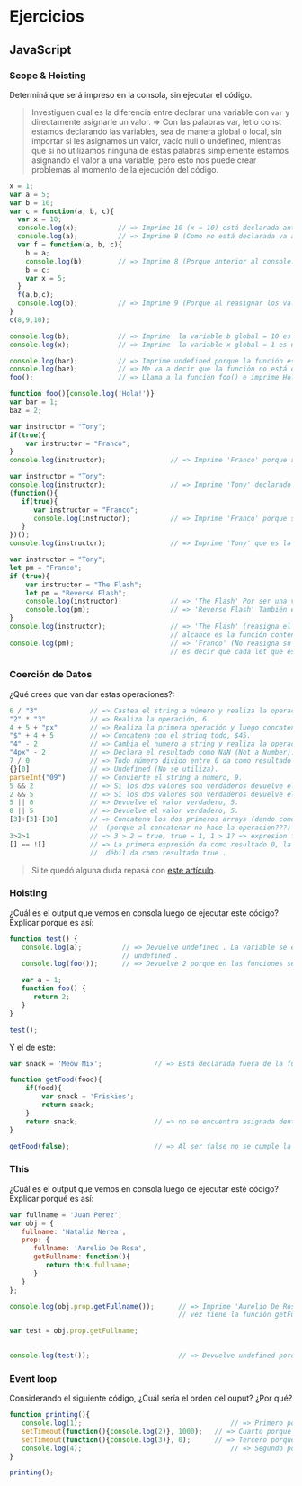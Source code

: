 
# Ejercicios

## JavaScript

### Scope & Hoisting

Determiná que será impreso en la consola, sin ejecutar el código.

> Investiguen cual es la diferencia entre declarar una variable con `var` y directamente asignarle un valor. => Con las palabras var, let o const estamos declarando las variables, sea de manera global o local, sin importar si les asignamos un valor, vacío null o undefined, mientras que si no utilizamos ninguna de estas palabras simplemente estamos asignando el valor a una variable, pero esto nos puede crear problemas al momento de la ejecución del código.

```javascript
x = 1;             
var a = 5;           
var b = 10;          
var c = function(a, b, c){
  var x = 10;
  console.log(x);          // => Imprime 10 (x = 10) está declarada antes del console.log().
  console.log(a);          // => Imprime 8 (Como no está declarada va a buscar afuera donde se reasigno el valor de c c(8.9.10)).
  var f = function(a, b, c){
    b = a;
    console.log(b);        // => Imprime 8 (Porque anterior al console.log se esta asignando su valor igual al de a (b = a)).
    b = c;
    var x = 5;
  }
  f(a,b,c);
  console.log(b);          // => Imprime 9 (Porque al reasignar los valores de f encuentra por referencia c(8,9,10), siendo b = 9.
}
c(8,9,10);

console.log(b);            // => Imprime  la variable b global = 10 es un parametro que recibe la función (es variable local).
console.log(x);            // => Imprime  la variable x global = 1 es una variable local de la función que contiene la variable c.
```

```javascript
console.log(bar);          // => Imprime undefined porque la función está declarada despues.
console.log(baz);          // => Me va a decir que la función no está definida, solo tiene asignado un valor.
foo();                     // => Llama a la función foo() e imprime Hola!.

function foo(){console.log('Hola!')}
var bar = 1;
baz = 2;
```

```javascript
var instructor = "Tony";                  
if(true){
    var instructor = "Franco";
}
console.log(instructor);                // => Imprime 'Franco' porque se declaró una variable del mismo nombre dentro de la función.
```

```javascript
var instructor = "Tony";
console.log(instructor);                // => Imprime 'Tony' declarado anteriormente.
(function(){
   if(true){
      var instructor = "Franco";
      console.log(instructor);          // => Imprime 'Franco' porque se declaró una variable del mismo nombre dentro de la función.
   }
})();
console.log(instructor);                // => Imprime 'Tony' que es la variable Global.
```
```javascript
var instructor = "Tony";
let pm = "Franco";
if (true){
    var instructor = "The Flash";
    let pm = "Reverse Flash";
    console.log(instructor);            // => 'The Flash' Por ser una variable local.
    console.log(pm);                    // => 'Reverse Flash' También es una variable local
}
console.log(instructor);                // => 'The Flash' (reasigna el valor de la variable local al ser declarada con var ya que su 
                                        // alcance es la función contenedora).
console.log(pm);                        // => 'Franco' (No reasigna su valor al ser declarada con let) let tiene scope en el statement,
                                        // es decir que cada let que está dentro de un statement ({}) tiene un valor a diferencia de var que se 'pisaría' su valor.
```
### Coerción de Datos

¿Qué crees que van dar estas operaciones?:

```javascript
6 / "3"             // => Castea el string a número y realiza la operación, 2.
"2" * "3"           // => Realiza la operación, 6.
4 + 5 + "px"        // => Realiza la primera operación y luego concatena con el string, 9px. 
"$" + 4 + 5         // => Concatena con el string todo, $45.
"4" - 2             // => Cambia el numero a string y realiza la operación, 2.
"4px" - 2           // => Declara el resultado como NaN (Not a Number).
7 / 0               // => Todo número divido entre 0 da como resultado Infinito.
{}[0]               // => Undefined (No se utiliza).
parseInt("09")      // => Convierte el string a número, 9.
5 && 2              // => Si los dos valores son verdaderos devuelve el segundo creo porque tiene que confirmar los dos valores, 2.
2 && 5              // => Si los dos valores son verdaderos devuelve el segundo, 5.
5 || 0              // => Devuelve el valor verdadero, 5.
0 || 5              // => Devuelve el valor verdadero, 5.
[3]+[3]-[10]        // => Concatena los dos primeros arrays (dando como resultado 33) y resta el tercero, 23. 
                    //  (porque al concatenar no hace la operacion???)
3>2>1               // => 3 > 2 = true, true = 1, 1 > 1? => expresion falsa, false .
[] == ![]           // => La primera expresión da como resultado 0, la segunda da como resultado falso, por ende al hacer comparación 
                    //  débil da como resultado true .
```

> Si te quedó alguna duda repasá con [este artículo](http://javascript.info/tutorial/object-conversion).


### Hoisting

¿Cuál es el output que vemos en consola luego de ejecutar este código? Explicar porque es así:

```javascript
function test() {
   console.log(a);          // => Devuelve undefined . La variable se eleva a la parte superior de la función pero su valor es
                            // undefined .
   console.log(foo());      // => Devuelve 2 porque en las funciones se incluye la declaración de la función, pero no las expresiones.

   var a = 1;
   function foo() {
      return 2;
   }
}

test();
```

Y el de este:

```javascript
var snack = 'Meow Mix';             // => Está declarada fuera de la función

function getFood(food){
    if(food){
        var snack = 'Friskies';
        return snack;
    }
    return snack;                   // => no se encuentra asignada dentro de la función.
}

getFood(false);                     // => Al ser false no se cumple la condición del if . 
```


### This

¿Cuál es el output que vemos en consola luego de ejecutar esté código? Explicar porqué es así:

```javascript
var fullname = 'Juan Perez';
var obj = {
   fullname: 'Natalia Nerea',
   prop: {
      fullname: 'Aurelio De Rosa',
      getFullname: function(){
         return this.fullname;
      }
   }
};

console.log(obj.prop.getFullname());      // => Imprime 'Aurelio De Rosa', ya que dentro del objeto entra a la propiedad prop que a su
                                          // vez tiene la función getFullName que retorna fullName.

var test = obj.prop.getFullname;          
                                          

console.log(test());                      // => Devuelve undefined porque el método getFullName no existe en la variable global.
```

### Event loop

Considerando el siguiente código, ¿Cuál sería el orden del ouput? ¿Por qué?

```javascript
function printing(){
   console.log(1);                                     // => Primero por secuencia.
   setTimeout(function(){console.log(2)}, 1000);   // => Cuarto porque es el ultimo que entró en el callback queue.
   setTimeout(function(){console.log(3)}, 0);      // => Tercero porque entra primero al callback queue
   console.log(4);                                     // => Segundo por secuencia.
}

printing();
```
